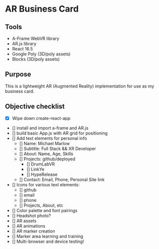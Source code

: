 # AR Business Card

## Tools

- A-Frame WebVR library
- AR.js library
- React 16.5
- Google Poly (3D/poly assets)
- Blocks (3D/poly assets)

## Purpose

This is a lightweight AR (Augmented Reality) implementation for use as my business card.

## Objective checklist

- [x] Wipe down create-react-app
- [] install and import a-frame and AR.js
- [] build basic App.js with AR grid for positioning
- [] Add text elements for personal info
  - [] Name: Michael Marlow
  - [] Subtitle: Full Stack && XR Developer
  - [] About: Name, Age, Skills
  - [] Projects: github/deployed
    - [] DrumLabVR
    - [] LinkYe
    - [] HypeRelease
  - [] Contact: Email, Phone, Personal Site link
- [] Icons for various text elements:
  - [] github
  - [] email
  - [] phone
  - [] Projects, About, etc
- [] Color palette and font pairings
- [] Headshot photo?
- [] AR assets
- [] AR animations
- [] AR marker creation
- [] Marker area learning and training
- [] Multi-browser and device testing!
